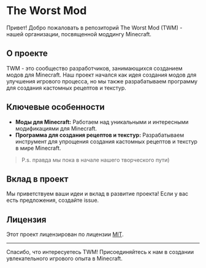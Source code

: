 # The Worst Mod 

Привет! Добро пожаловать в репозиторий The Worst Mod (TWM) - нашей организации, посвященной моддингу Minecraft.

## О проекте

TWM - это сообщество разработчиков, занимающихся созданием модов для Minecraft. Наш проект начался как идея создания модов для улучшения игрового процесса, но мы также разрабатываем программу для создания кастомных рецептов и текстур.

## Ключевые особенности

- **Моды для Minecraft:** Работаем над уникальными и интересными модификациями для Minecraft.
- **Программа для создания рецептов и текстур:** Разрабатываем инструмент для упрощения создания кастомных рецептов и текстур в мире Minecraft.
> P.s. правда мы пока в начале нашего творческого пути)

## Вклад в проект

Мы приветствуем ваши идеи и вклад в развитие проекта! Если у вас есть предложения, создайте issue.

## Лицензия

Этот проект лицензирован по лицензии [MIT](LICENSE).

---

Спасибо, что интересуетесь TWM! Присоединяйтесь к нам в создании увлекательного игрового опыта в Minecraft.
